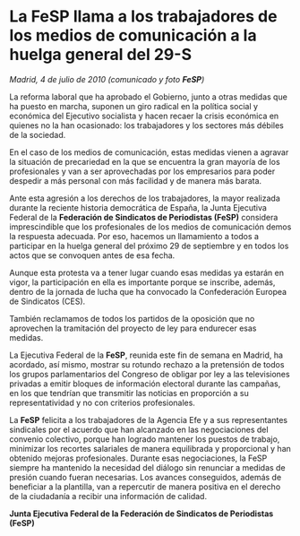 # La FeSP llama a los trabajadores de los medios de comunicación a la huelga general del 29-S

*Madrid, 4 de julio de 2010 (comunicado y foto **FeSP**)*

La reforma laboral que ha aprobado el Gobierno, junto a otras medidas que ha puesto en marcha, suponen un giro radical en la política social y económica del Ejecutivo socialista y hacen recaer la crisis económica en quienes no la han ocasionado: los trabajadores y los sectores más débiles de la sociedad.

En el caso de los medios de comunicación, estas medidas vienen a agravar la situación de precariedad en la que se encuentra la gran mayoría de los profesionales y van a ser aprovechadas por los empresarios para poder despedir a más personal con más facilidad y de manera más barata.

Ante esta agresión a los derechos de los trabajadores, la mayor realizada durante la reciente historia democrática de España, la Junta Ejecutiva Federal de la **Federación de Sindicatos de Periodistas (FeSP)** considera imprescindible que los profesionales de los medios de comunicación demos la respuesta adecuada. Por eso, hacemos un llamamiento a todos a participar en la huelga general del próximo 29 de septiembre y en todos los actos que se convoquen antes de esa fecha.

Aunque esta protesta va a tener lugar cuando esas medidas ya estarán en vigor, la participación en ella es importante porque se inscribe, además, dentro de la jornada de lucha que ha convocado la Confederación Europea de Sindicatos (CES).

También reclamamos de todos los partidos de la oposición que no aprovechen la tramitación del proyecto de ley para endurecer esas medidas.

La Ejecutiva Federal de la **FeSP**, reunida este fin de semana en Madrid, ha acordado, así mismo, mostrar su rotundo rechazo a la pretensión de todos los grupos parlamentarios del Congreso de obligar por ley a las televisiones privadas a emitir bloques de información electoral durante las campañas, en los que tendrían que transmitir las noticias en proporción a su representatividad y no con criterios profesionales.

La **FeSP** felicita a los trabajadores de la Agencia Efe y a sus representantes sindicales por el acuerdo que han alcanzado en las negociaciones del convenio colectivo, porque han logrado mantener los puestos de trabajo, minimizar los recortes salariales de manera equilibrada y proporcional y han obtenido mejoras profesionales. Durante esas negociaciones, la FeSP siempre ha mantenido la necesidad del diálogo sin renunciar a medidas de presión cuando fueran necesarias. Los avances conseguidos, además de beneficiar a la plantilla, van a repercutir de manera positiva en el derecho de la ciudadanía a recibir una información de calidad.

**Junta Ejecutiva Federal de la Federación de Sindicatos de Periodistas (FeSP)**
